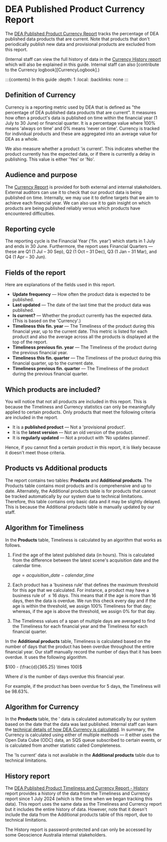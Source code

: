 # DEA Published Product Currency Report


The [DEA Published Product Currency Report][CurrencyReport] tracks the percentage of DEA published data products that are current. Note that products that don't periodically publish new data and provisional products are excluded from this report.

(Internal staff can view the full history of data in the [Currency History report][HistoryReport] which will also be explained in this guide. Internal staff can also [contribute to the Currency logbook][CurrencyLogbook].)

:::{contents} In this guide
:depth: 1
:local:
:backlinks: none
:::

## Definition of Currency

Currency is a reporting metric used by DEA that is defined as "the percentage of DEA published data products that are current". It measures how often a product's data is published on time within the financial year (1 July to 30 June) or financial quarter. It is a percentage value where 100% means 'always on time' and 0% means 'never on time'. Currency is tracked for individual products and these are aggregated into an average value for DEA as a whole.

We also measure whether a product 'is current'. This indicates whether the product currently has the expected data, or if there is currently a delay in publishing. This value is either 'Yes' or 'No'.

## Audience and purpose

The [Currency Report][CurrencyReport] is provided for both external and internal stakeholders. External auditors can use it to check that our product data is being published on time. Internally, we may use it to define targets that we aim to achieve each financial year. We can also use it to gain insight on which products are being published reliably versus which products have encountered difficulties.

## Reporting cycle

The reporting cycle is the Financial Year ('fin. year') which starts in 1 July and ends in 30 June. Furthermore, the report uses Financial Quarters &mdash; these are Q1 (1 Jul &ndash; 30 Sep), Q2 (1 Oct &ndash; 31 Dec), Q3 (1 Jan &ndash; 31 Mar), and Q4 (1 Apr &ndash; 30 Jun).

## Fields of the report

Here are explanations of the fields used in this report.

* **Update frequency** &mdash; How often the product data is expected to be published.
* **Last updated** &mdash; The date of the last time that the product data was published.
* **Is current?** &mdash; Whether the product currently has the expected data. (This is based on the 'Currency'.)
* **Timeliness this fin. year** &mdash; The Timeliness of the product during this financial year, up to the current date. This metric is listed for each product and also the average across all the products is displayed at the top of the report.
* **Timeliness previous fin. year** &mdash; The Timeliness of the product during the previous financial year.
* **Timeliness this fin. quarter** &mdash; The Timeliness of the product during this financial quarter, up to the current date.
* **Timeliness previous fin. quarter** &mdash; The Timeliness of the product during the previous financial quarter.

## Which products are included?

You will notice that not all products are included in this report. This is because the Timeliness and Currency statistics can only be meaningfully applied to certain products. Only products that meet the following criteria are included in the report.

* It is a **published product** &mdash; Not a 'provisional product'.
* It is the **latest version** &mdash; Not an old version of the product.
* It is **regularly updated** &mdash; Not a product with 'No updates planned'.

Hence, if you cannot find a certain product in this report, it is likely because it doesn't meet those criteria.

## Products vs Additional products

The report contains two tables: **Products** and **Additional products**. The Products table contains most products and is comprehensive and up to date. Alternately, the Additional products table is for products that cannot be tracked automatically by our system due to technical limitations. Therefore, this table contains only basic data and it may be slightly delayed. This is because the Additional products table is manually updated by our staff.

## Algorithm for Timeliness

In the **Products** table, Timeliness is calculated by an algorithm that works as follows.

1. Find the age of the latest published data (in hours). This is calculated from the difference between the latest scene's acquisition date and the calendar time.

    $age = acquisition\_date - calendar\_time$

1. Each product has a 'business rule' that defines the maximum threshold for this age that we calculated. For instance, a product may have a business rule of $\leq 16\ days$. This means that if the age is more than 16 days, then the data is overdue. We run this check every day and if the age is within the threshold, we assign 100% Timeliness for that day; whereas, if the age is above the threshold, we assign 0% for that day.
1. The Timeliness values of a span of multiple days are averaged to find the Timeliness for each financial year and the Timeliness for each financial quarter.

In the **Additional products** table, Timeliness is calculated based on the number of days that the product has been overdue throughout the entire financial year. Our staff manually record the number of days  that it has been overdue. It uses the following algorithm.

$100 - (\frac{d}{365.25} \times 100)$

Where $d$ is the number of days overdue this financial year.

For example, if the product has been overdue for 5 days, the Timeliness will be 98.63%.

## Algorithm for Currency

In the **Products** table, the ' data is calculated automatically by our system based on the date that the data was last published. Internal staff can learn the [technical details of how DEA Currency is calculated][CurrencyInternalDoc]. In summary, the Currency is calculated using either of multiple methods &mdash; it either uses the Open Data Cube (ODC) data, an SQS queue subscribed to certain events, or is calculated from another statistic called Completeness.

The 'Is current' data is not available in the **Additional products** table due to technical limitations.

## History report

The [DEA Published Product Timeliness and Currency Report - History][CurrencyReport] report provides a history of the data from the Timeliness and Currency report since 1 July 2024 (which is the time when we began tracking this data). This report uses the same data as the Timeliness and Currency report but it includes the entire history of data. However, note that it doesn't include the data from the Additional products table of this report, due to technical limitations.

The History report is password-protected and can only be accessed by some Geoscience Australia internal stakeholders.

[CurrencyReport]: https://mgmt.sandbox.dea.ga.gov.au/public-dashboards/d22241dbfca54b1fa9f73938ef26e645?orgId=1
[HistoryReport]: https://mgmt.sandbox.dea.ga.gov.au/d/c1674b20-8c8a-4d90-aef2-02796275cf2b/4e57919d-fc9d-59d7-9bd1-aa61d41bcb92?orgId=1
[CurrencyInternalDoc]: https://docs.dev.dea.ga.gov.au/internal_services/reporting-systems/etls/currency.html
